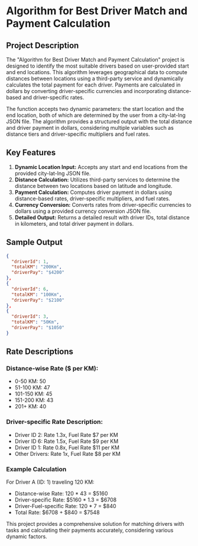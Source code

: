 # Algorithm for Best Driver Match and Payment Calculation

## Project Description

The "Algorithm for Best Driver Match and Payment Calculation" project is designed to identify the most suitable drivers based on user-provided start and end locations. This algorithm leverages geographical data to compute distances between locations using a third-party service and dynamically calculates the total payment for each driver. Payments are calculated in dollars by converting driver-specific currencies and incorporating distance-based and driver-specific rates.

The function accepts two dynamic parameters: the start location and the end location, both of which are determined by the user from a city-lat-lng JSON file. The algorithm provides a structured output with the total distance and driver payment in dollars, considering multiple variables such as distance tiers and driver-specific multipliers and fuel rates.

## Key Features

1. **Dynamic Location Input:** Accepts any start and end locations from the provided city-lat-lng JSON file.
2. **Distance Calculation:** Utilizes third-party services to determine the distance between two locations based on latitude and longitude.
3. **Payment Calculation:** Computes driver payment in dollars using distance-based rates, driver-specific multipliers, and fuel rates.
4. **Currency Conversion:** Converts rates from driver-specific currencies to dollars using a provided currency conversion JSON file.
5. **Detailed Output:** Returns a detailed result with driver IDs, total distance in kilometers, and total driver payment in dollars.

## Sample Output

```json
{
  "driverId": 1,
  "totalKM": "200Km",
  "driverPay": "$4200"
},
{
  "driverId": 6,
  "totalKM": "100Km",
  "driverPay": "$2100"
},
{
  "driverId": 3,
  "totalKM": "50Km",
  "driverPay": "$1050"
}
```

## Rate Descriptions
### Distance-wise Rate ($ per KM):
- 0-50 KM: 50
- 51-100 KM: 47
- 101-150 KM: 45
- 151-200 KM: 43
- 201+ KM: 40

### Driver-specific Rate Description:
- Driver ID 2: Rate 1.3x, Fuel Rate $7 per KM
- Driver ID 6: Rate 1.5x, Fuel Rate $9 per KM
- Driver ID 1: Rate 0.8x, Fuel Rate $11 per KM
- Other Drivers: Rate 1x, Fuel Rate $8 per KM

### Example Calculation
For Driver A (ID: 1) traveling 120 KM:

- Distance-wise Rate: 120 * 43 = $5160
- Driver-specific Rate: $5160 * 1.3 = $6708
- Driver-Fuel-specific Rate: 120 * 7 = $840
- Total Rate: $6708 + $840 = $7548

This project provides a comprehensive solution for matching drivers with tasks and calculating their payments accurately, considering various dynamic factors.

